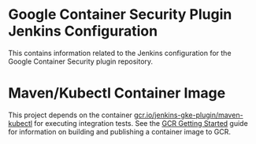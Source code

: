 <!--
 Copyright 2019 Google LLC

 Licensed under the Apache License, Version 2.0 (the "License"); you may not use this file except in
 compliance with the License. You may obtain a copy of the License at

        https://www.apache.org/licenses/LICENSE-2.0

 Unless required by applicable law or agreed to in writing, software distributed under the License
 is distributed on an "AS IS" BASIS, WITHOUT WARRANTIES OR CONDITIONS OF ANY KIND, either express or
 implied. See the License for the specific language governing permissions and limitations under the
 License.
-->

# Google Container Security Plugin Jenkins Configuration

This contains information related to the Jenkins configuration for the Google Container Security
plugin repository.

# Maven/Kubectl Container Image

This project depends on the container [gcr.io/jenkins-gke-plugin/maven-kubectl](maven-kubectl/Dockerfile)
for executing integration tests. See the [GCR Getting Started](https://cloud.google.com/container-registry/docs/quickstart)
guide for information on building and publishing a container image to GCR.
